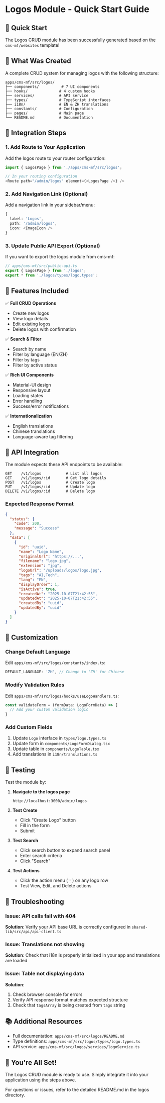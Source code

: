 # Logos Module - Quick Start Guide

## 🚀 Quick Start

The Logos CRUD module has been successfully generated based on the `cms-mf/websites` template!

## 📁 What Was Created

A complete CRUD system for managing logos with the following structure:

```
apps/cms-mf/src/logos/
├── components/          # 7 UI components
├── hooks/              # 4 custom hooks
├── services/           # API service
├── types/              # TypeScript interfaces
├── i18n/               # EN & ZH translations
├── constants/          # Configuration
├── pages/              # Main page
└── README.md           # Documentation
```

## 🔌 Integration Steps

### 1. Add Route to Your Application

Add the logos route to your router configuration:

```typescript
import { LogosPage } from './apps/cms-mf/src/logos';

// In your routing configuration
<Route path="/admin/logos" element={<LogosPage />} />
```

### 2. Add Navigation Link (Optional)

Add a navigation link in your sidebar/menu:

```typescript
{
  label: 'Logos',
  path: '/admin/logos',
  icon: <ImageIcon />
}
```

### 3. Update Public API Export (Optional)

If you want to export the logos module from cms-mf:

```typescript
// apps/cms-mf/src/public-api.ts
export { LogosPage } from './logos';
export * from './logos/types/logo.types';
```

## 🎯 Features Included

✅ **Full CRUD Operations**
- Create new logos
- View logo details
- Edit existing logos  
- Delete logos with confirmation

✅ **Search & Filter**
- Search by name
- Filter by language (EN/ZH)
- Filter by tags
- Filter by active status

✅ **Rich UI Components**
- Material-UI design
- Responsive layout
- Loading states
- Error handling
- Success/error notifications

✅ **Internationalization**
- English translations
- Chinese translations
- Language-aware tag filtering

## 📡 API Integration

The module expects these API endpoints to be available:

```
GET    /v1/logos           # List all logos
GET    /v1/logos/:id       # Get logo details
POST   /v1/logos           # Create logo
PUT    /v1/logos/:id       # Update logo
DELETE /v1/logos/:id       # Delete logo
```

### Expected Response Format

```json
{
  "status": {
    "code": 200,
    "message": "Success"
  },
  "data": [
    {
      "id": "uuid",
      "name": "Logo Name",
      "originalUrl": "https://...",
      "filename": "logo.jpg",
      "extension": "jpg",
      "logoUrl": "/uploads/logos/logo.jpg",
      "tags": "AI,Tech",
      "lang": "EN",
      "displayOrder": 1,
      "isActive": true,
      "createdAt": "2025-10-07T21:42:55",
      "updatedAt": "2025-10-07T21:42:55",
      "createdBy": "uuid",
      "updatedBy": "uuid"
    }
  ]
}
```

## 🎨 Customization

### Change Default Language
Edit `apps/cms-mf/src/logos/constants/index.ts`:
```typescript
DEFAULT_LANGUAGE: 'ZH', // Change to 'ZH' for Chinese
```

### Modify Validation Rules
Edit `apps/cms-mf/src/logos/hooks/useLogoHandlers.ts`:
```typescript
const validateForm = (formData: LogoFormData) => {
  // Add your custom validation logic
}
```

### Add Custom Fields
1. Update `Logo` interface in `types/logo.types.ts`
2. Update form in `components/LogoFormDialog.tsx`
3. Update table in `components/LogoTable.tsx`
4. Add translations in `i18n/translations.ts`

## 🧪 Testing

Test the module by:

1. **Navigate to the logos page**
   ```
   http://localhost:3000/admin/logos
   ```

2. **Test Create**
   - Click "Create Logo" button
   - Fill in the form
   - Submit

3. **Test Search**
   - Click search button to expand search panel
   - Enter search criteria
   - Click "Search"

4. **Test Actions**
   - Click the action menu (⋮) on any logo row
   - Test View, Edit, and Delete actions

## 🐛 Troubleshooting

### Issue: API calls fail with 404
**Solution**: Verify your API base URL is correctly configured in `shared-lib/src/api/api-client.ts`

### Issue: Translations not showing
**Solution**: Check that i18n is properly initialized in your app and translations are loaded

### Issue: Table not displaying data
**Solution**: 
1. Check browser console for errors
2. Verify API response format matches expected structure
3. Check that `tagsArray` is being created from `tags` string

## 📚 Additional Resources

- Full documentation: `apps/cms-mf/src/logos/README.md`
- Type definitions: `apps/cms-mf/src/logos/types/logo.types.ts`
- API service: `apps/cms-mf/src/logos/services/logoService.ts`

## 🎉 You're All Set!

The Logos CRUD module is ready to use. Simply integrate it into your application using the steps above.

For questions or issues, refer to the detailed README.md in the logos directory.
